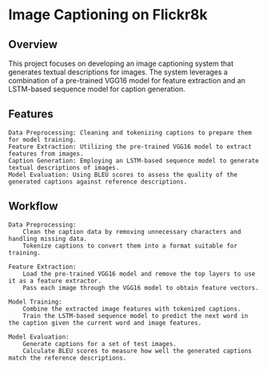 # Image Captioning on Flickr8k

## Overview

This project focuses on developing an image captioning system that generates textual descriptions for images. The system leverages a combination of a pre-trained VGG16 model for feature extraction and an LSTM-based sequence model for caption generation.

## Features

    Data Preprocessing: Cleaning and tokenizing captions to prepare them for model training.
    Feature Extraction: Utilizing the pre-trained VGG16 model to extract features from images.
    Caption Generation: Employing an LSTM-based sequence model to generate textual descriptions of images.
    Model Evaluation: Using BLEU scores to assess the quality of the generated captions against reference descriptions.

## Workflow

    Data Preprocessing:
        Clean the caption data by removing unnecessary characters and handling missing data.
        Tokenize captions to convert them into a format suitable for training.

    Feature Extraction:
        Load the pre-trained VGG16 model and remove the top layers to use it as a feature extractor.
        Pass each image through the VGG16 model to obtain feature vectors.

    Model Training:
        Combine the extracted image features with tokenized captions.
        Train the LSTM-based sequence model to predict the next word in the caption given the current word and image features.

    Model Evaluation:
        Generate captions for a set of test images.
        Calculate BLEU scores to measure how well the generated captions match the reference descriptions.
